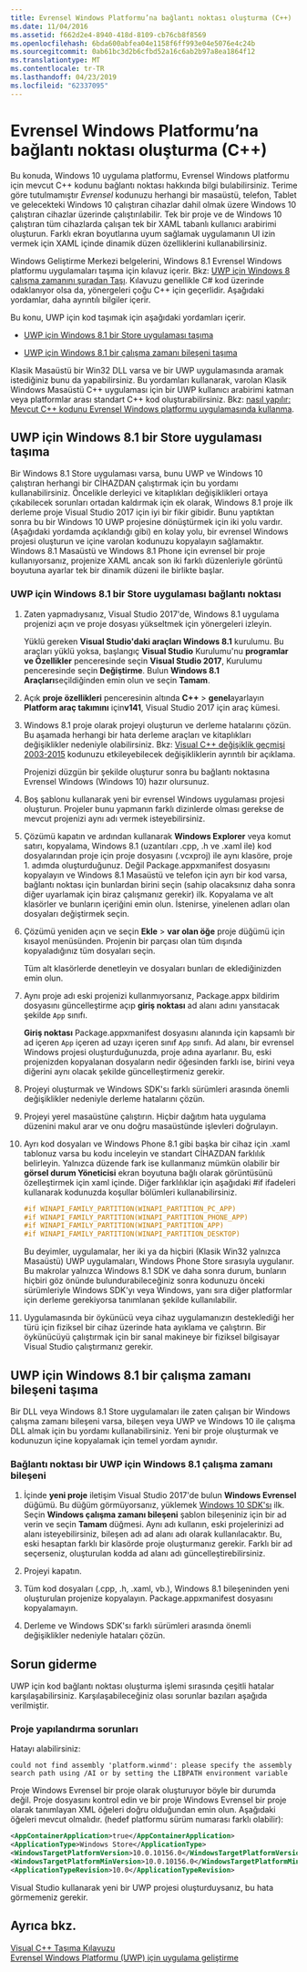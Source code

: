 ```yaml
---
title: Evrensel Windows Platformu’na bağlantı noktası oluşturma (C++)
ms.date: 11/04/2016
ms.assetid: f662d2e4-8940-418d-8109-cb76cb8f8569
ms.openlocfilehash: 6bda600abfea04e1158f6ff993e04e5076e4c24b
ms.sourcegitcommit: 0ab61bc3d2b6cfbd52a16c6ab2b97a8ea1864f12
ms.translationtype: MT
ms.contentlocale: tr-TR
ms.lasthandoff: 04/23/2019
ms.locfileid: "62337095"
---
```

# <a name="porting-to-the-universal-windows-platform-c"></a>Evrensel Windows Platformu’na bağlantı noktası oluşturma (C++)

Bu konuda, Windows 10 uygulama platformu, Evrensel Windows platformu için mevcut C++ kodunu bağlantı noktası hakkında bilgi bulabilirsiniz. Terime göre tutulmamıştır *Evrensel* kodunuzu herhangi bir masaüstü, telefon, Tablet ve gelecekteki Windows 10 çalıştıran cihazlar dahil olmak üzere Windows 10 çalıştıran cihazlar üzerinde çalıştırılabilir. Tek bir proje ve de Windows 10 çalıştıran tüm cihazlarda çalışan tek bir XAML tabanlı kullanıcı arabirimi oluşturun. Farklı ekran boyutlarına uyum sağlamak uygulamanın UI izin vermek için XAML içinde dinamik düzen özelliklerini kullanabilirsiniz.

Windows Geliştirme Merkezi belgelerini, Windows 8.1 Evrensel Windows platformu uygulamaları taşıma için kılavuz içerir. Bkz: [UWP için Windows 8 çalışma zamanını şuradan Taşı](/windows/uwp/porting/w8x-to-uwp-root). Kılavuzu genellikle C# kod üzerinde odaklanıyor olsa da, yönergeleri çoğu C++ için geçerlidir. Aşağıdaki yordamlar, daha ayrıntılı bilgiler içerir.

Bu konu, UWP için kod taşımak için aşağıdaki yordamları içerir.

- [UWP için Windows 8.1 bir Store uygulaması taşıma](#BK_81StoreApp)

- [UWP için Windows 8.1 bir çalışma zamanı bileşeni taşıma](#BK_81Component)

Klasik Masaüstü bir Win32 DLL varsa ve bir UWP uygulamasında aramak istediğiniz bunu da yapabilirsiniz. Bu yordamları kullanarak, varolan Klasik Windows Masaüstü C++ uygulaması için bir UWP kullanıcı arabirimi katman veya platformlar arası standart C++ kod oluşturabilirsiniz. Bkz: [nasıl yapılır: Mevcut C++ kodunu Evrensel Windows platformu uygulamasında kullanma](../porting/how-to-use-existing-cpp-code-in-a-universal-windows-platform-app.md).

## <a name="BK_81StoreApp"></a> UWP için Windows 8.1 bir Store uygulaması taşıma

Bir Windows 8.1 Store uygulaması varsa, bunu UWP ve Windows 10 çalıştıran herhangi bir CİHAZDAN çalıştırmak için bu yordamı kullanabilirsiniz.  Öncelikle derleyici ve kitaplıkları değişiklikleri ortaya çıkabilecek sorunları ortadan kaldırmak için ek olarak, Windows 8.1 proje ilk derleme proje Visual Studio 2017 için iyi bir fikir gibidir. Bunu yaptıktan sonra bu bir Windows 10 UWP projesine dönüştürmek için iki yolu vardır. (Aşağıdaki yordamda açıklandığı gibi) en kolay yolu, bir evrensel Windows projesi oluşturun ve içine varolan kodunuzu kopyalayın sağlamaktır. Windows 8.1 Masaüstü ve Windows 8.1 Phone için evrensel bir proje kullanıyorsanız, projenize XAML ancak son iki farklı düzenleriyle görüntü boyutuna ayarlar tek bir dinamik düzeni ile birlikte başlar.

### <a name="to-port-a-windows-81-store-app-to-the-uwp"></a>UWP için Windows 8.1 bir Store uygulaması bağlantı noktası

1. Zaten yapmadıysanız, Visual Studio 2017'de, Windows 8.1 uygulama projenizi açın ve proje dosyası yükseltmek için yönergeleri izleyin.

   Yüklü gereken **Visual Studio'daki araçları Windows 8.1** kurulumu. Bu araçları yüklü yoksa, başlangıç **Visual Studio** Kurulumu'nu **programlar ve Özellikler** penceresinde seçin **Visual Studio 2017**, Kurulumu penceresinde seçin **Değiştirme**. Bulun **Windows 8.1 Araçları**seçildiğinden emin olun ve seçin **Tamam**.

1. Açık **proje özellikleri** penceresinin altında **C++** > **genel**ayarlayın **Platform araç takımını** için**v141**, Visual Studio 2017 için araç kümesi.

1. Windows 8.1 proje olarak projeyi oluşturun ve derleme hatalarını çözün. Bu aşamada herhangi bir hata derleme araçları ve kitaplıkları değişiklikler nedeniyle olabilirsiniz. Bkz: [Visual C++ değişiklik geçmişi 2003-2015](../porting/visual-cpp-change-history-2003-2015.md) kodunuzu etkileyebilecek değişikliklerin ayrıntılı bir açıklama.

   Projenizi düzgün bir şekilde oluşturur sonra bu bağlantı noktasına Evrensel Windows (Windows 10) hazır olursunuz.

1. Boş şablonu kullanarak yeni bir evrensel Windows uygulaması projesi oluşturun. Projeler bunu yapmanın farklı dizinlerde olması gerekse de mevcut projenizi aynı adı vermek isteyebilirsiniz.

1. Çözümü kapatın ve ardından kullanarak **Windows Explorer** veya komut satırı, kopyalama, Windows 8.1 (uzantıları .cpp, .h ve .xaml ile) kod dosyalarından proje için proje dosyasını (.vcxproj) ile aynı klasöre, proje 1. adımda oluşturduğunuz. Değil Package.appxmanifest dosyasını kopyalayın ve Windows 8.1 Masaüstü ve telefon için ayrı bir kod varsa, bağlantı noktası için bunlardan birini seçin (sahip olacaksınız daha sonra diğer uyarlamak için biraz çalışmanız gerekir) ilk. Kopyalama ve alt klasörler ve bunların içeriğini emin olun. İstenirse, yinelenen adları olan dosyaları değiştirmek seçin.

1. Çözümü yeniden açın ve seçin **Ekle** > **var olan öğe** proje düğümü için kısayol menüsünden. Projenin bir parçası olan tüm dışında kopyaladığınız tüm dosyaları seçin.

   Tüm alt klasörlerde denetleyin ve dosyaları bunları de eklediğinizden emin olun.

1. Aynı proje adı eski projenizi kullanmıyorsanız, Package.appx bildirim dosyasını güncelleştirme açıp **giriş noktası** ad alanı adını yansıtacak şekilde `App` sınıfı.

   **Giriş noktası** Package.appxmanifest dosyasını alanında için kapsamlı bir ad içeren `App` içeren ad uzayı içeren sınıf `App` sınıfı. Ad alanı, bir evrensel Windows projesi oluşturduğunuzda, proje adına ayarlanır. Bu, eski projenizden kopyalanan dosyaların nedir öğesinden farklı ise, birini veya diğerini aynı olacak şekilde güncelleştirmeniz gerekir.

1. Projeyi oluşturmak ve Windows SDK'sı farklı sürümleri arasında önemli değişiklikler nedeniyle derleme hatalarını çözün.

1. Projeyi yerel masaüstüne çalıştırın. Hiçbir dağıtım hata uygulama düzenini makul arar ve onu doğru masaüstünde işlevleri doğrulayın.

1. Ayrı kod dosyaları ve Windows Phone 8.1 gibi başka bir cihaz için .xaml tablonuz varsa bu kodu inceleyin ve standart CİHAZDAN farklılık belirleyin. Yalnızca düzende fark ise kullanmanız mümkün olabilir bir **görsel durum Yöneticisi** ekran boyutuna bağlı olarak görüntüsünü özelleştirmek için xaml içinde. Diğer farklılıklar için aşağıdaki #if ifadeleri kullanarak kodunuzda koşullar bölümleri kullanabilirsiniz.

    ```cpp
    #if WINAPI_FAMILY_PARTITION(WINAPI_PARTITION_PC_APP)
    #if WINAPI_FAMILY_PARTITION(WINAPI_PARTITION_PHONE_APP)
    #if WINAPI_FAMILY_PARTITION(WINAPI_PARTITION_APP)
    #if WINAPI_FAMILY_PARTITION(WINAPI_PARTITION_DESKTOP)
    ```

   Bu deyimler, uygulamalar, her iki ya da hiçbiri (Klasik Win32 yalnızca Masaüstü) UWP uygulamaları, Windows Phone Store sırasıyla uygulanır. Bu makrolar yalnızca Windows 8.1 SDK ve daha sonra durum, bunların hiçbiri göz önünde bulundurabileceğiniz sonra kodunuzu önceki sürümleriyle Windows SDK'yı veya Windows, yanı sıra diğer platformlar için derleme gerekiyorsa tanımlanan şekilde kullanılabilir.

1. Uygulamasında bir öykünücü veya cihaz uygulamanızın desteklediği her türü için fiziksel bir cihaz üzerinde hata ayıklama ve çalıştırın. Bir öykünücüyü çalıştırmak için bir sanal makineye bir fiziksel bilgisayar Visual Studio çalıştırmanız gerekir.

## <a name="BK_81Component"></a> UWP için Windows 8.1 bir çalışma zamanı bileşeni taşıma

Bir DLL veya Windows 8.1 Store uygulamaları ile zaten çalışan bir Windows çalışma zamanı bileşeni varsa, bileşen veya UWP ve Windows 10 ile çalışma DLL almak için bu yordamı kullanabilirsiniz. Yeni bir proje oluşturmak ve kodunuzun içine kopyalamak için temel yordam aynıdır.

### <a name="to-port-a-windows-81-runtime-component-to-the-uwp"></a>Bağlantı noktası bir UWP için Windows 8.1 çalışma zamanı bileşeni

1. İçinde **yeni proje** iletişim Visual Studio 2017'de bulun **Windows Evrensel** düğümü. Bu düğüm görmüyorsanız, yüklemek [Windows 10 SDK'sı](https://developer.microsoft.com/windows/downloads/windows-10-sdk) ilk. Seçin **Windows çalışma zamanı bileşeni** şablon bileşeniniz için bir ad verin ve seçin **Tamam** düğmesi. Aynı adı kullanın, eski projelerinizi ad alanı isteyebilirsiniz, bileşen adı ad alanı adı olarak kullanılacaktır. Bu, eski hesaptan farklı bir klasörde proje oluşturmanız gerekir. Farklı bir ad seçerseniz, oluşturulan kodda ad alanı adı güncelleştirebilirsiniz.

1. Projeyi kapatın.

1. Tüm kod dosyaları (.cpp, .h, .xaml, vb.), Windows 8.1 bileşeninden yeni oluşturulan projenize kopyalayın. Package.appxmanifest dosyasını kopyalamayın.

1. Derleme ve Windows SDK'sı farklı sürümleri arasında önemli değişiklikler nedeniyle hataları çözün.

## <a name="troubleshooting"></a>Sorun giderme

UWP için kod bağlantı noktası oluşturma işlemi sırasında çeşitli hatalar karşılaşabilirsiniz. Karşılaşabileceğiniz olası sorunlar bazıları aşağıda verilmiştir.

### <a name="project-configuration-issues"></a>Proje yapılandırma sorunları

Hatayı alabilirsiniz:

```Output
could not find assembly 'platform.winmd': please specify the assembly search path using /AI or by setting the LIBPATH environment variable
```

Proje Windows Evrensel bir proje olarak oluşturuyor böyle bir durumda değil. Proje dosyasını kontrol edin ve bir proje Windows Evrensel bir proje olarak tanımlayan XML öğeleri doğru olduğundan emin olun. Aşağıdaki öğeleri mevcut olmalıdır. (hedef platformu sürüm numarası farklı olabilir):

```xml
<AppContainerApplication>true</AppContainerApplication>
<ApplicationType>Windows Store</ApplicationType>
<WindowsTargetPlatformVersion>10.0.10156.0</WindowsTargetPlatformVersion>
<WindowsTargetPlatformMinVersion>10.0.10156.0</WindowsTargetPlatformMinVersion>
<ApplicationTypeRevision>10.0</ApplicationTypeRevision>
```

Visual Studio kullanarak yeni bir UWP projesi oluşturduysanız, bu hata görmemeniz gerekir.

## <a name="see-also"></a>Ayrıca bkz.

[Visual C++ Taşıma Kılavuzu](../porting/porting-to-the-universal-windows-platform-cpp.md)<br/>
[Evrensel Windows Platformu (UWP) için uygulama geliştirme](/visualstudio/cross-platform/develop-apps-for-the-universal-windows-platform-uwp)